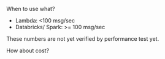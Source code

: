 
When to use what?
- Lambda: <100 msg/sec
- Databricks/ Spark: >= 100 msg/sec

These numbers are not yet verified by performance test yet.

How about cost?
